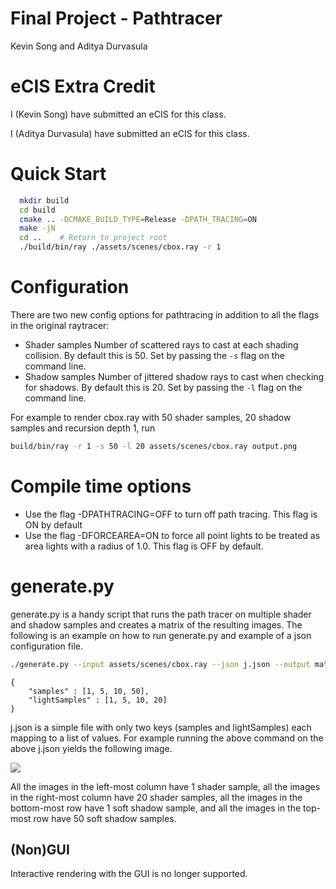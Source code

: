 Final Project - Pathtracer
=====================
Kevin Song and Aditya Durvasula

# eCIS Extra Credit

I (Kevin Song) have submitted an eCIS for this class.

I (Aditya Durvasula) have submitted an eCIS for this class.

# Quick Start

```bash
  mkdir build
  cd build
  cmake .. -DCMAKE_BUILD_TYPE=Release -DPATH_TRACING=ON
  make -jN
  cd ..    # Return to project root
  ./build/bin/ray ./assets/scenes/cbox.ray -r 1
```

# Configuration

There are two new config options for pathtracing in addition to all the
flags in the original raytracer:

  - Shader samples
    Number of scattered rays to cast at each shading collision. By default
    this is 50. Set by passing the `-s` flag on the command line.
  - Shadow samples
    Number of jittered shadow rays to cast when checking for shadows. By
    default this is 20. Set by passing the `-l` flag on the command line.

For example to render cbox.ray with 50 shader samples, 20 shadow samples and
recursion depth 1, run

```bash
build/bin/ray -r 1 -s 50 -l 20 assets/scenes/cbox.ray output.png
```

# Compile time options

- Use the flag -DPATHTRACING=OFF to turn off path tracing. This flag is ON
  by default
- Use the flag -DFORCEAREA=ON to force all point lights to be treated as
  area lights with a radius of 1.0. This flag is OFF by default.

# generate.py

generate.py is a handy script that runs the path tracer on multiple shader
and shadow samples and creates a matrix of the resulting images. The following
is an example on how to run generate.py and example of a json configuration
file.

```bash
./generate.py --input assets/scenes/cbox.ray --json j.json --output matrix.png
```

```
{
    "samples" : [1, 5, 10, 50],
    "lightSamples" : [1, 5, 10, 20]
}
```

j.json is a simple file with only two keys (samples and lightSamples) each
mapping to a list of values. For example running the above command on the
above j.json yields the following image.

![](matrix.png)

All the images in the left-most column have 1 shader sample, all the images
in the right-most column have 20 shader samples, all the images in the
bottom-most row have 1 soft shadow sample, and all the images in the top-most
row have 50 soft shadow samples.

## (Non)GUI

Interactive rendering with the GUI is no longer supported.
